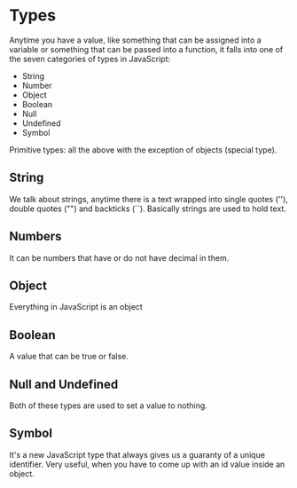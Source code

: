 # Types

Anytime you have a value, like something that can be assigned into a variable or something that can be passed into a function, it falls into one of the seven categories of types in JavaScript:

- String
- Number
- Object
- Boolean
- Null
- Undefined
- Symbol

Primitive types: all the above with the exception of objects (special type).

## String

We talk about strings, anytime there is a text wrapped into single quotes (''), double quotes ("") and backticks (``).
Basically strings are used to hold text.

## Numbers

It can be numbers that have or do not have decimal in them.

## Object

Everything in JavaScript is an object

## Boolean

A value that can be true or false.

## Null and Undefined

Both of these types are used to set a value to nothing.

## Symbol

It's a new JavaScript type that always gives us a guaranty of a unique identifier. Very useful, when you have to come up with an id value inside an object.
